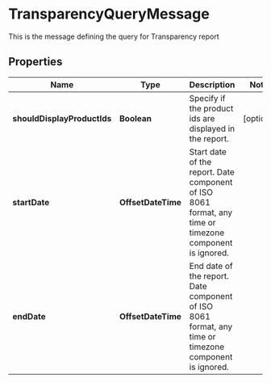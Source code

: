

# TransparencyQueryMessage

This is the message defining the query for Transparency report

## Properties

| Name | Type | Description | Notes |
|------------ | ------------- | ------------- | -------------|
|**shouldDisplayProductIds** | **Boolean** | Specify if the product ids are displayed in the report. |  [optional] |
|**startDate** | **OffsetDateTime** | Start date of the report. Date component of ISO 8061 format, any time or timezone component is ignored. |  |
|**endDate** | **OffsetDateTime** | End date of the report. Date component of ISO 8061 format, any time or timezone component is ignored. |  |



